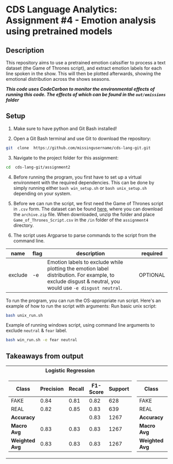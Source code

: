 # CDS Language Analytics: Assignment #4 - Emotion analysis using pretrained models

## Description
This repository aims to use a pretrained emotion calssifier to process a text dataset (the Game of Thrones script), and extract emotion labels for each line spoken in the show. This will then be plotted afterwards, showing the emotional distribution across the shows seasons.

***This code uses CodeCarbon to monitor the environmental effects of running this code. The effects of which can be found in the `out/emissions` folder***

## Setup

1. Make sure to have python and Git Bash installed!

2. Open a Git Bash terminal and use Git to download the repository:
```sh
git  clone  https://github.com/missingusername/cds-lang-git.git
```
3. Navigate to the project folder for this assignment:
```sh
cd  cds-lang-git/assignment2
```
4. Before running the program, you first have to set up a virtual environment with the required dependencies. This can be done by simply running either  `bash win_setup.sh`  or  `bash unix_setup.sh`  depending on your system.

5. Before we can run the script, we first need the Game of Thrones script in `.csv` form. The dataset can be found [here](https://www.kaggle.com/datasets/albenft/game-of-thrones-script-all-seasons?select=Game_of_Thrones_Script.csv), where you can download the `archive.zip` file. When downloaded, unzip the folder and place `Game_of_Thrones_Script.csv` in the `/in` folder of the `assignment4` directory.

6. The script uses Argparse to parse commands to the script from the command line.

| name | flag | description | required |
|--|--|--|--|
| exclude | -e | Emotion labels to exclude while plotting the emotion label distribution. For example, to exclude disgust & neutral, you would use `-e disgust neutral`. | OPTIONAL |

To run the program, you can run the OS-appropriate run script. Here's an example of how to run the script with arguments:
Run basic unix script:
```sh
bash unix_run.sh
```

Example of running windows script, using command line arguments to exclude `neutral` & `fear` label.
```sh
bash win_run.sh -e fear neutral
```

## Takeaways from output

<table>
<tr><th>Logistic Regression</th><th>MLP</th></tr>
<tr><td>

| Class        | Precision | Recall | F1-Score | Support |
|--------------|-----------|--------|----------|---------|
| FAKE         | 0.84      | 0.81   | 0.82     | 628     |
| REAL         | 0.82      | 0.85   | 0.83     | 639     |
| **Accuracy** |           |        | 0.83     | 1267    |
| **Macro Avg**| 0.83      | 0.83   | 0.83     | 1267    |
| **Weighted Avg** | 0.83  | 0.83   | 0.83     | 1267    |

</td><td>

| Class        | Precision | Recall | F1-Score | Support |
|--------------|-----------|--------|----------|---------|
| FAKE         | 0.84      | 0.82   | 0.83     | 628     |
| REAL         | 0.83      | 0.85   | 0.84     | 639     |
| **Accuracy** |           |        | 0.84     | 1267    |
| **Macro Avg**| 0.84      | 0.83   | 0.83     | 1267    |
| **Weighted Avg** | 0.84  | 0.84   | 0.84     | 1267    |

</td></tr> </table>
